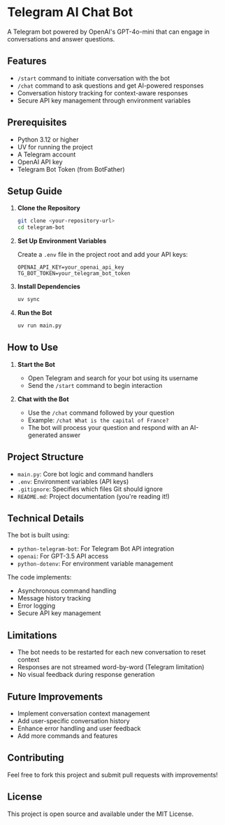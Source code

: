 # Telegram AI Chat Bot

A Telegram bot powered by OpenAI's GPT-4o-mini that can engage in conversations and answer questions.

## Features

- `/start` command to initiate conversation with the bot
- `/chat` command to ask questions and get AI-powered responses
- Conversation history tracking for context-aware responses
- Secure API key management through environment variables

## Prerequisites

- Python 3.12 or higher
- UV for running the project
- A Telegram account
- OpenAI API key
- Telegram Bot Token (from BotFather)

## Setup Guide

1. **Clone the Repository**
   ```bash
   git clone <your-repository-url>
   cd telegram-bot
   ```

2. **Set Up Environment Variables**
   
   Create a `.env` file in the project root and add your API keys:
   ```
   OPENAI_API_KEY=your_openai_api_key
   TG_BOT_TOKEN=your_telegram_bot_token
   ```

3. **Install Dependencies**
   ```bash
   uv sync
   ```

4. **Run the Bot**
   ```bash
   uv run main.py
   ```

## How to Use

1. **Start the Bot**
   - Open Telegram and search for your bot using its username
   - Send the `/start` command to begin interaction

2. **Chat with the Bot**
   - Use the `/chat` command followed by your question
   - Example: `/chat What is the capital of France?`
   - The bot will process your question and respond with an AI-generated answer

## Project Structure

- `main.py`: Core bot logic and command handlers
- `.env`: Environment variables (API keys)
- `.gitignore`: Specifies which files Git should ignore
- `README.md`: Project documentation (you're reading it!)

## Technical Details

The bot is built using:
- `python-telegram-bot`: For Telegram Bot API integration
- `openai`: For GPT-3.5 API access
- `python-dotenv`: For environment variable management

The code implements:
- Asynchronous command handling
- Message history tracking
- Error logging
- Secure API key management

## Limitations

- The bot needs to be restarted for each new conversation to reset context
- Responses are not streamed word-by-word (Telegram limitation)
- No visual feedback during response generation

## Future Improvements

- Implement conversation context management
- Add user-specific conversation history
- Enhance error handling and user feedback
- Add more commands and features

## Contributing

Feel free to fork this project and submit pull requests with improvements!

## License

This project is open source and available under the MIT License.
